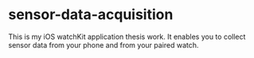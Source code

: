 # sensor-data-acquisition
This is my iOS watchKit application thesis work.  It enables you to collect sensor data from your phone and from your paired watch.
